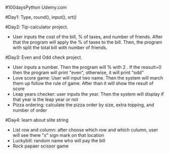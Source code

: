 #100daysPython Udemy.com

#Day1: Type, round(), input(), srt()

#Day2: Tip-calculator project.
 - User inputs the cost of the bill, % of taxes, and number of friends.
  After that the program will apply the % of taxes to the bill.
  Then, the program with split the total bill with number of friends.

#Day3: Even and Odd check project.
- User inputs a number. Then the program will % with 2 . 
  If the reasult=0 then the program will print "even", otherwise, it will print "odd"
- Love score game: User will input two name. Then the system will march them up follow the rule of game. After than it will show the result of score
- Leap years checker: user inputs the year. Then the system will display if that year is the leap year or not
- Pizza ordering: calculate the pizza order by size, extra topping, and number of order
  
#Day4: learn about slite string

- List row and column: after choose which row and which culumn, user will see there "x" sign mark on that location
- Luckybill: random name who will pay the bill
- Rock papaer scissor game
